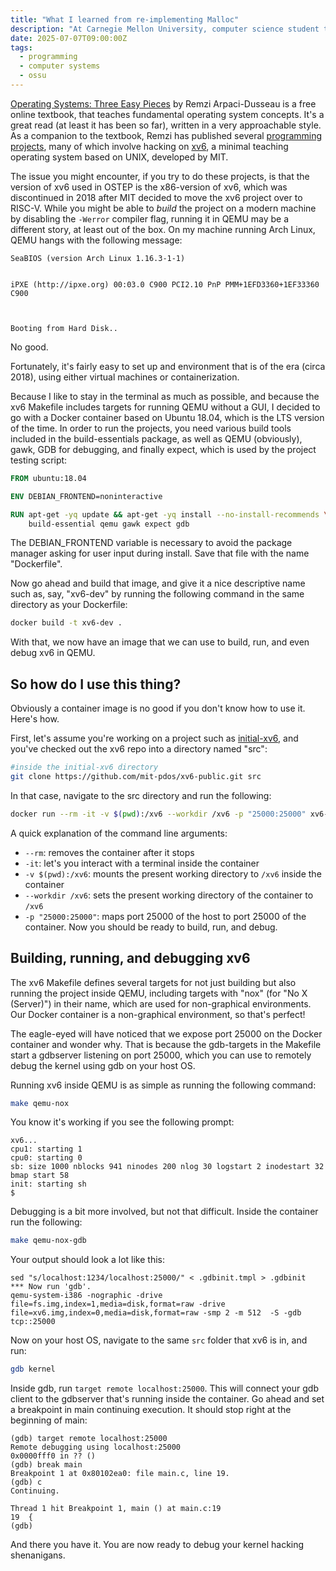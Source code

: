 ```yaml
---
title: "What I learned from re-implementing Malloc"
description: "At Carnegie Mellon University, computer science student taking the \"Introduction to Computer Systems\" course are asked to implement their own version of \"malloc\", the dynamic memory allocator offered by the C standard library. Let's talk about that."
date: 2025-07-07T09:00:00Z
tags:
  - programming
  - computer systems
  - ossu
---
```

[Operating Systems: Three Easy Pieces](https://pages.cs.wisc.edu/~remzi/OSTEP/) by Remzi Arpaci-Dusseau is a free online textbook, that teaches fundamental operating system concepts. It's a great read (at least it has been so far), written in a very approachable style. As a companion to the textbook, Remzi has published several [programming projects](https://github.com/remzi-arpacidusseau/ostep-projects), many of which involve hacking on [xv6](https://pdos.csail.mit.edu/6.828/2012/xv6.html), a minimal teaching operating system based on UNIX, developed by MIT.

The issue you might encounter, if you try to do these projects, is that the version of xv6 used in OSTEP is the x86-version of xv6, which was discontinued in 2018 after MIT decided to move the xv6 project over to RISC-V. While you might be able to *build* the project on a modern machine by disabling the `-Werror` compiler flag, running it in QEMU may be a different story, at least out of the box. On my machine running Arch Linux, QEMU hangs with the following message:

```
SeaBIOS (version Arch Linux 1.16.3-1-1)


iPXE (http://ipxe.org) 00:03.0 C900 PCI2.10 PnP PMM+1EFD3360+1EF33360 C900
                                                                               


Booting from Hard Disk..
```

No good.

Fortunately, it's fairly easy to set up and environment that is of the era (circa 2018), using either virtual machines or containerization.

Because I like to stay in the terminal as much as possible, and because the xv6 Makefile includes targets for running QEMU without a GUI, I decided to go with a Docker container based on Ubuntu 18.04, which is the LTS version of the time. In order to run the projects, you need various build tools included in the build-essentials package, as well as QEMU (obviously), gawk,  GDB for debugging, and finally expect, which is used by the project testing script:
```Dockerfile
FROM ubuntu:18.04

ENV DEBIAN_FRONTEND=noninteractive

RUN apt-get -yq update && apt-get -yq install --no-install-recommends \ 
    build-essential qemu gawk expect gdb
```
The DEBIAN_FRONTEND variable is necessary to avoid the package manager asking for user input during install. Save that file with the name "Dockerfile".

Now go ahead and build that image, and give it a nice descriptive name such as, say, "xv6-dev" by running the following command in the same directory as your Dockerfile:
```sh
docker build -t xv6-dev .
```
With that, we now have an image that we can use to build, run, and even debug xv6 in QEMU.

## So how do I use this thing?
Obviously a container image is no good if you don't know how to use it. Here's how.

First, let's assume you're working on a project such as [initial-xv6](https://github.com/remzi-arpacidusseau/ostep-projects/tree/master/initial-xv6), and you've checked out the xv6 repo into a directory named "src":
```sh
#inside the initial-xv6 directory
git clone https://github.com/mit-pdos/xv6-public.git src
```

In that case, navigate to the src directory and run the following:
```sh
docker run --rm -it -v $(pwd):/xv6 --workdir /xv6 -p "25000:25000" xv6-dev /bin/bash
```
A quick explanation of the command line arguments:
- `--rm`: removes the container after it stops
- `-it`: let's you interact with a terminal inside the container
- `-v $(pwd):/xv6`: mounts the present working directory to `/xv6` inside the container
- `--workdir /xv6`: sets the present working directory of the container to `/xv6`
- `-p "25000:25000"`: maps port 25000 of the host to port 25000 of the container.
Now you should be ready to build, run, and debug.

## Building, running, and debugging xv6
The xv6 Makefile defines several targets for not just building but also running the project inside QEMU, including targets with "nox" (for "No X (Server)") in their name, which are used for non-graphical environments. Our Docker container is a non-graphical environment, so that's perfect!

The eagle-eyed will have noticed that we expose port 25000 on the Docker container and wonder why. That is because the gdb-targets in the Makefile start a gdbserver listening on port 25000, which you can use to remotely debug the kernel using gdb on your host OS.

Running xv6 inside QEMU is as simple as running the following command:
```sh
make qemu-nox
```
You know it's working if you see the following prompt:
```
xv6...
cpu1: starting 1
cpu0: starting 0
sb: size 1000 nblocks 941 ninodes 200 nlog 30 logstart 2 inodestart 32 bmap start 58
init: starting sh
$ 
```

Debugging is a bit more involved, but not that difficult.
Inside the container run the following:
```sh
make qemu-nox-gdb
```
Your output should look a lot like this:
```
sed "s/localhost:1234/localhost:25000/" < .gdbinit.tmpl > .gdbinit
*** Now run 'gdb'.
qemu-system-i386 -nographic -drive file=fs.img,index=1,media=disk,format=raw -drive file=xv6.img,index=0,media=disk,format=raw -smp 2 -m 512  -S -gdb tcp::25000
```
Now on your host OS, navigate to the same `src` folder that xv6 is in, and run:
```sh
gdb kernel
```
Inside gdb, run `target remote localhost:25000`. This will connect your gdb client to the gdbserver that's running inside the container. Go ahead and set a breakpoint in main continuing execution. It should stop right at the beginning of main:
```
(gdb) target remote localhost:25000
Remote debugging using localhost:25000
0x0000fff0 in ?? ()
(gdb) break main
Breakpoint 1 at 0x80102ea0: file main.c, line 19.
(gdb) c
Continuing.

Thread 1 hit Breakpoint 1, main () at main.c:19
19	{
(gdb) 
```
And there you have it. You are now ready to debug your kernel hacking shenanigans.
